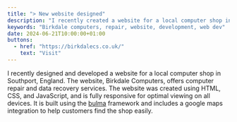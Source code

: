 ```yaml
---
title: "> New website designed"
description: "I recently created a website for a local computer shop in Southport (England)"
keywords: "Birkdale computers, repair, website, development, web dev"
date: 2024-06-21T10:00:00+01:00
buttons:
  - href: "https://birkdalecs.co.uk/"
    text: "Visit"
---
```


I recently designed and developed a website for a local computer shop in Southport, England. The website, Birkdale Computers, offers computer repair and data recovery services. The website was created using HTML, CSS, and JavaScript, and is fully responsive for optimal viewing on all devices. It is built using the [bulma](https://bulma.io/) framework and includes a google maps integration to help customers find the shop easily.